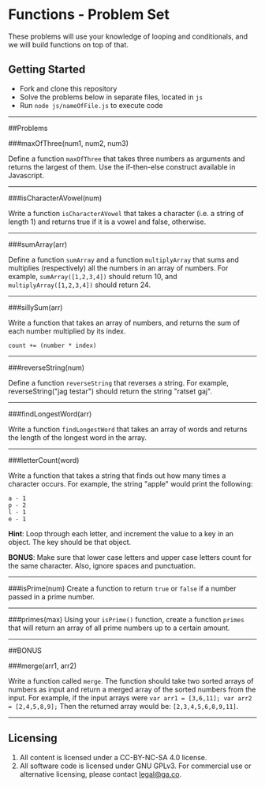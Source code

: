 # Functions - Problem Set

These problems will use your knowledge of looping and conditionals, and we will build functions on top of that.

## Getting Started

* Fork and clone this repository
* Solve the problems below in separate files, located in `js`
* Run `node js/nameOfFile.js` to execute code

---

##Problems

###maxOfThree(num1, num2, num3)

Define a function `maxOfThree` that takes three numbers as arguments and returns the largest of them. Use the if-then-else construct available in Javascript. 

---

###isCharacterAVowel(num)

Write a function `isCharacterAVowel` that takes a character (i.e. a string of length 1) and returns true if it is a vowel and false, otherwise.

---

###sumArray(arr)

Define a function `sumArray` and a function `multiplyArray` that sums and multiplies (respectively) all the numbers in an array of numbers. For example, `sumArray([1,2,3,4])` should return 10, and `multiplyArray([1,2,3,4])` should return 24.

---

###sillySum(arr)

Write a function that takes an array of numbers, and returns the sum of each number multiplied by its index.

`count += (number * index)`

---

###reverseString(num)

Define a function `reverseString` that reverses a string. For example, reverseString("jag testar") should return the string "ratset gaj".

---

###findLongestWord(arr)

Write a function `findLongestWord` that takes an array of words and returns the length of the longest word in the array.

---

###letterCount(word)

Write a function that takes a string that finds out how many times a character occurs.  For example, the string "apple" would print the following:

```
a - 1
p - 2
l - 1
e - 1
```

**Hint**: Loop through each letter, and increment the value to a key in an object. The key should be that object.

**BONUS**: Make sure that lower case letters and upper case letters count for the same character.  Also, ignore spaces and punctuation.

---

###isPrime(num)
Create a function to return `true` or `false` if a number passed in a prime number.

---

###primes(max)
Using your `isPrime()` function, create a function `primes` that will return an array of all prime numbers up to a certain amount.

---

##BONUS

###merge(arr1, arr2)

Write a function called ```merge```.  The function should take two sorted arrays of numbers as input and return a merged array of the sorted numbers from the input.  For example, if the input arrays were `var arr1 = [3,6,11]; var arr2 = [2,4,5,8,9];`  Then the returned array would be: `[2,3,4,5,6,8,9,11]`.

---

## Licensing
1. All content is licensed under a CC-BY-NC-SA 4.0 license.
2. All software code is licensed under GNU GPLv3. For commercial use or alternative licensing, please contact legal@ga.co.
